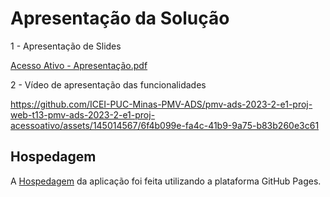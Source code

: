 # Apresentação da Solução

1 - Apresentação de Slides

[Acesso Ativo - Apresentação.pdf](https://github.com/ICEI-PUC-Minas-PMV-ADS/pmv-ads-2023-2-e1-proj-web-t13-pmv-ads-2023-2-e1-proj-acessoativo/files/13630154/Acesso.Ativo.-.Apresentacao.pdf)

2 - Vídeo de apresentação das funcionalidades

https://github.com/ICEI-PUC-Minas-PMV-ADS/pmv-ads-2023-2-e1-proj-web-t13-pmv-ads-2023-2-e1-proj-acessoativo/assets/145014567/6f4b099e-fa4c-41b9-9a75-b83b260e3c61

## Hospedagem

A <a href="https://icei-puc-minas-pmv-ads.github.io/pmv-ads-2023-2-e1-proj-web-t13-pmv-ads-2023-2-e1-proj-acessoativo/src/">Hospedagem</a> da aplicação foi feita utilizando a plataforma GitHub Pages.
